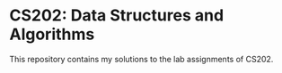 # CS202: Data Structures and Algorithms

This repository contains my solutions to the lab assignments of CS202.